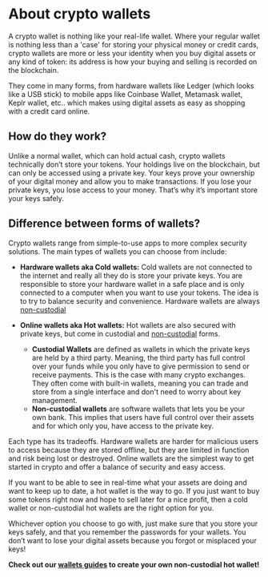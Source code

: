 # About crypto wallets

A crypto wallet is nothing like your real-life wallet. Where your regular wallet is nothing less than a 'case' for storing your physical money or credit cards, crypto wallets are more or less your identity when you buy digital assets or any kind of token: its address is how your buying and selling is recorded on the blockchain.

They come in many forms, from hardware wallets like Ledger (which looks like a USB stick) to mobile apps like Coinbase Wallet, Metamask wallet, Keplr wallet, etc.. which makes using digital assets as easy as shopping with a credit card online.

## How do they work?

Unlike a normal wallet, which can hold actual cash, crypto wallets technically don’t store your tokens. Your holdings live on the blockchain, but can only be accessed using a private key. Your keys prove your ownership of your digital money and allow you to make transactions. If you lose your private keys, you lose access to your money. That’s why it’s important store your keys safely. 

## Difference between forms of wallets?

Crypto wallets range from simple-to-use apps to more complex security solutions. The main types of wallets you can choose from include: 

* **Hardware wallets aka Cold wallets:** Cold wallets are not connected to the internet and really all they do is store your private keys. You are responsible to store your hardware wallet in a safe place and is only connected to a computer when you want to use your tokens. The idea is to try to balance security and convenience. Hardware wallets are always [non-custodial](Non_custodial.md)

* **Online wallets aka Hot wallets:** Hot wallets are also secured with private keys, but come in custodial and [non-custodial](Non_custodial.md) forms.
    - **Custodial Wallets** are defined as wallets in which the private keys are held by a third party. Meaning, the third party has full control over your funds while you only     have to give permission to send or receive payments. This is the case with many crypto exchanges. They often come with built-in wallets, meaning you can trade and store from a single interface and don't need to worry about key management.
    - **Non-custodial wallets** are software wallets that lets you be your own bank. This implies that users have full control over their assets and for which only you, have access to the private key.

Each type has its tradeoffs. Hardware wallets are harder for malicious users to access because they are stored offline, but they are limited in function and risk being lost or destroyed. Online wallets are the simplest way to get started in crypto and offer a balance of security and easy access.

If you want to be able to see in real-time what your assets are doing and want to keep up to date, a hot wallet is the way to go.
If you just want to buy some tokens right now and hope to sell later for a nice profit, then a cold wallet or non-custodial hot wallets are the right option for you.

Whichever option you choose to go with, just make sure that you store your keys safely, and that you remember the passwords for your wallets. You don’t want to lose your digital assets because you forgot or misplaced your keys!


**Check out our [wallets guides](Wallet_overview.md) to create your own non-custodial hot wallet!**
